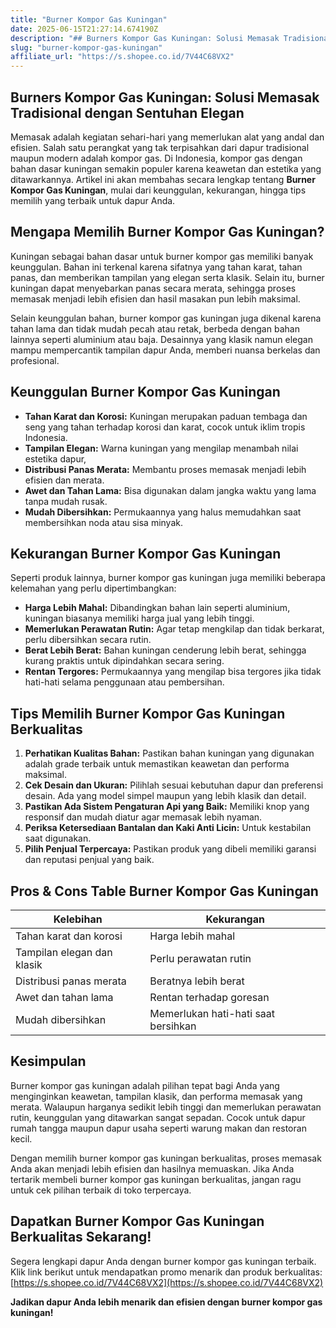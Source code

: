```yaml
---
title: "Burner Kompor Gas Kuningan"
date: 2025-06-15T21:27:14.674190Z
description: "## Burners Kompor Gas Kuningan: Solusi Memasak Tradisional dengan Sentuhan Elegan..."
slug: "burner-kompor-gas-kuningan"
affiliate_url: "https://s.shopee.co.id/7V44C68VX2"
---
```

## Burners Kompor Gas Kuningan: Solusi Memasak Tradisional dengan Sentuhan Elegan

Memasak adalah kegiatan sehari-hari yang memerlukan alat yang andal dan efisien. Salah satu perangkat yang tak terpisahkan dari dapur tradisional maupun modern adalah kompor gas. Di Indonesia, kompor gas dengan bahan dasar kuningan semakin populer karena keawetan dan estetika yang ditawarkannya. Artikel ini akan membahas secara lengkap tentang **Burner Kompor Gas Kuningan**, mulai dari keunggulan, kekurangan, hingga tips memilih yang terbaik untuk dapur Anda.

## Mengapa Memilih Burner Kompor Gas Kuningan?

Kuningan sebagai bahan dasar untuk burner kompor gas memiliki banyak keunggulan. Bahan ini terkenal karena sifatnya yang tahan karat, tahan panas, dan memberikan tampilan yang elegan serta klasik. Selain itu, burner kuningan dapat menyebarkan panas secara merata, sehingga proses memasak menjadi lebih efisien dan hasil masakan pun lebih maksimal.

Selain keunggulan bahan, burner kompor gas kuningan juga dikenal karena tahan lama dan tidak mudah pecah atau retak, berbeda dengan bahan lainnya seperti aluminium atau baja. Desainnya yang klasik namun elegan mampu mempercantik tampilan dapur Anda, memberi nuansa berkelas dan profesional.

## Keunggulan Burner Kompor Gas Kuningan

- **Tahan Karat dan Korosi:** Kuningan merupakan paduan tembaga dan seng yang tahan terhadap korosi dan karat, cocok untuk iklim tropis Indonesia.
- **Tampilan Elegan:** Warna kuningan yang mengilap menambah nilai estetika dapur,
- **Distribusi Panas Merata:** Membantu proses memasak menjadi lebih efisien dan merata.
- **Awet dan Tahan Lama:** Bisa digunakan dalam jangka waktu yang lama tanpa mudah rusak.
- **Mudah Dibersihkan:** Permukaannya yang halus memudahkan saat membersihkan noda atau sisa minyak.

## Kekurangan Burner Kompor Gas Kuningan

Seperti produk lainnya, burner kompor gas kuningan juga memiliki beberapa kelemahan yang perlu dipertimbangkan:

- **Harga Lebih Mahal:** Dibandingkan bahan lain seperti aluminium, kuningan biasanya memiliki harga jual yang lebih tinggi.
- **Memerlukan Perawatan Rutin:** Agar tetap mengkilap dan tidak berkarat, perlu dibersihkan secara rutin.
- **Berat Lebih Berat:** Bahan kuningan cenderung lebih berat, sehingga kurang praktis untuk dipindahkan secara sering.
- **Rentan Tergores:** Permukaannya yang mengilap bisa tergores jika tidak hati-hati selama penggunaan atau pembersihan.

## Tips Memilih Burner Kompor Gas Kuningan Berkualitas

1. **Perhatikan Kualitas Bahan:** Pastikan bahan kuningan yang digunakan adalah grade terbaik untuk memastikan keawetan dan performa maksimal.
2. **Cek Desain dan Ukuran:** Pilihlah sesuai kebutuhan dapur dan preferensi desain. Ada yang model simpel maupun yang lebih klasik dan detail.
3. **Pastikan Ada Sistem Pengaturan Api yang Baik:** Memiliki knop yang responsif dan mudah diatur agar memasak lebih nyaman.
4. **Periksa Ketersediaan Bantalan dan Kaki Anti Licin:** Untuk kestabilan saat digunakan.
5. **Pilih Penjual Terpercaya:** Pastikan produk yang dibeli memiliki garansi dan reputasi penjual yang baik.

## Pros & Cons Table Burner Kompor Gas Kuningan

| Kelebihan                               | Kekurangan                      |
|----------------------------------------|--------------------------------|
| Tahan karat dan korosi               | Harga lebih mahal             |
| Tampilan elegan dan klasik            | Perlu perawatan rutin        |
| Distribusi panas merata               | Beratnya lebih berat         |
| Awet dan tahan lama                   | Rentan terhadap goresan      |
| Mudah dibersihkan                     | Memerlukan hati-hati saat bersihkan |

## Kesimpulan

Burner kompor gas kuningan adalah pilihan tepat bagi Anda yang menginginkan keawetan, tampilan klasik, dan performa memasak yang merata. Walaupun harganya sedikit lebih tinggi dan memerlukan perawatan rutin, keunggulan yang ditawarkan sangat sepadan. Cocok untuk dapur rumah tangga maupun dapur usaha seperti warung makan dan restoran kecil.

Dengan memilih burner kompor gas kuningan berkualitas, proses memasak Anda akan menjadi lebih efisien dan hasilnya memuaskan. Jika Anda tertarik membeli burner kompor gas kuningan berkualitas, jangan ragu untuk cek pilihan terbaik di toko terpercaya.

## Dapatkan Burner Kompor Gas Kuningan Berkualitas Sekarang!

Segera lengkapi dapur Anda dengan burner kompor gas kuningan terbaik. Klik link berikut untuk mendapatkan promo menarik dan produk berkualitas: [https://s.shopee.co.id/7V44C68VX2](https://s.shopee.co.id/7V44C68VX2)

**Jadikan dapur Anda lebih menarik dan efisien dengan burner kompor gas kuningan!**